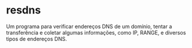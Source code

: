 <h1>resdns</h1>
<p>Um programa para verificar endereços DNS de um domínio, tentar a transferência e coletar algumas informações, como IP, RANGE, e diversos tipos de endereços DNS.</p>
